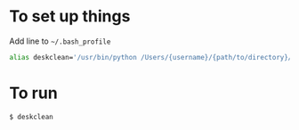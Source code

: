 # To set up things

Add line to `~/.bash_profile`

```bash
alias deskclean='/usr/bin/python /Users/{username}/{path/to/directory}/desk_clean.py'
```

# To run
```bash
$ deskclean
```
